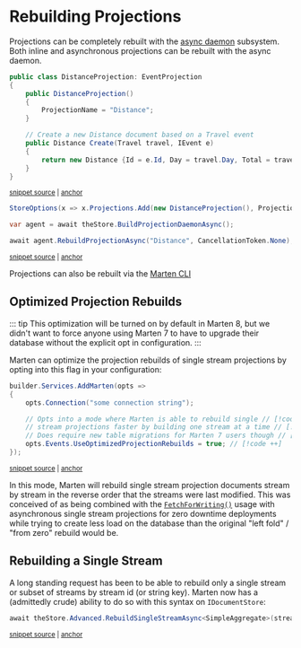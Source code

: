 # Rebuilding Projections

Projections can be completely rebuilt with the [async daemon](/events/projections/async-daemon) subsystem. Both inline
and asynchronous projections can be rebuilt with the async daemon.

<!-- snippet: sample_using_create_in_event_projection -->
<a id='snippet-sample_using_create_in_event_projection'></a>
```cs
public class DistanceProjection: EventProjection
{
    public DistanceProjection()
    {
        ProjectionName = "Distance";
    }

    // Create a new Distance document based on a Travel event
    public Distance Create(Travel travel, IEvent e)
    {
        return new Distance {Id = e.Id, Day = travel.Day, Total = travel.TotalDistance()};
    }
}
```
<sup><a href='https://github.com/JasperFx/marten/blob/master/src/DaemonTests/event_projections_end_to_end.cs#L174-L190' title='Snippet source file'>snippet source</a> | <a href='#snippet-sample_using_create_in_event_projection' title='Start of snippet'>anchor</a></sup>
<!-- endSnippet -->

<!-- snippet: sample_rebuild-single-projection -->
<a id='snippet-sample_rebuild-single-projection'></a>
```cs
StoreOptions(x => x.Projections.Add(new DistanceProjection(), ProjectionLifecycle.Async));

var agent = await theStore.BuildProjectionDaemonAsync();

await agent.RebuildProjectionAsync("Distance", CancellationToken.None);
```
<sup><a href='https://github.com/JasperFx/marten/blob/master/src/DaemonTests/event_projections_end_to_end.cs#L108-L116' title='Snippet source file'>snippet source</a> | <a href='#snippet-sample_rebuild-single-projection' title='Start of snippet'>anchor</a></sup>
<!-- endSnippet -->

Projections can also be rebuilt via the [Marten CLI](events/projections/async-daemon#command-line-support)

## Optimized Projection Rebuilds <Badge type="tip" text="7.30" />

::: tip
This optimization will be turned on by default in Marten 8, but we didn't want to force anyone using Marten 7 to have
to upgrade their database without the explicit opt in configuration.
:::

Marten can optimize the projection rebuilds of single stream projections by opting into this flag in your configuration:

<!-- snippet: sample_turn_on_optimizations_for_rebuilding -->
<a id='snippet-sample_turn_on_optimizations_for_rebuilding'></a>
```cs
builder.Services.AddMarten(opts =>
{
    opts.Connection("some connection string");

    // Opts into a mode where Marten is able to rebuild single // [!code ++]
    // stream projections faster by building one stream at a time // [!code ++]
    // Does require new table migrations for Marten 7 users though // [!code ++]
    opts.Events.UseOptimizedProjectionRebuilds = true; // [!code ++]
});
```
<sup><a href='https://github.com/JasperFx/marten/blob/master/src/EventSourcingTests/Examples/Optimizations.cs#L60-L72' title='Snippet source file'>snippet source</a> | <a href='#snippet-sample_turn_on_optimizations_for_rebuilding' title='Start of snippet'>anchor</a></sup>
<!-- endSnippet -->

In this mode, Marten will rebuild single stream projection documents stream by stream in the reverse order that the 
streams were last modified. This was conceived of as being combined with the [`FetchForWriting()`](/scenarios/command_handler_workflow.html#fetchforwriting) usage with asynchronous
single stream projections for zero downtime deployments while trying to create less load on the database than the original
"left fold" / "from zero" rebuild would be. 

## Rebuilding a Single Stream <Badge type="tip" text="7.28" />

A long standing request has been to be able to rebuild only a single stream or subset of streams
by stream id (or string key). Marten now has a (admittedly crude) ability to do so with this syntax
on `IDocumentStore`:

<!-- snippet: sample_rebuild_single_stream -->
<a id='snippet-sample_rebuild_single_stream'></a>
```cs
await theStore.Advanced.RebuildSingleStreamAsync<SimpleAggregate>(streamId);
```
<sup><a href='https://github.com/JasperFx/marten/blob/master/src/EventSourcingTests/Aggregation/rebuilding_a_single_stream_projection.cs#L30-L34' title='Snippet source file'>snippet source</a> | <a href='#snippet-sample_rebuild_single_stream' title='Start of snippet'>anchor</a></sup>
<!-- endSnippet -->
